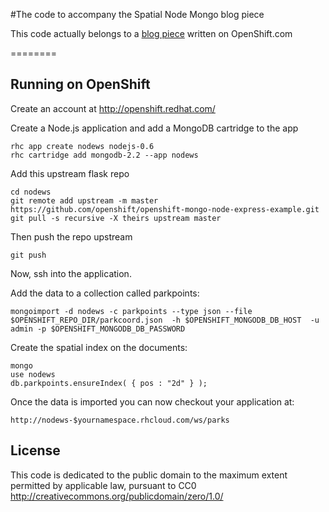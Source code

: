 #The code to accompany the Spatial Node Mongo blog piece

This code actually belongs to a [blog piece](https://openshift.redhat.com/community/blogs/using-nodejs-mongodb-express-for-your-spatial-web-service-and-its-free) written on OpenShift.com 

========

Running on OpenShift
----------------------------

Create an account at http://openshift.redhat.com/

Create a Node.js application and add a MongoDB cartridge to the app

    rhc app create nodews nodejs-0.6
    rhc cartridge add mongodb-2.2 --app nodews

Add this upstream flask repo


    cd nodews
    git remote add upstream -m master https://github.com/openshift/openshift-mongo-node-express-example.git
    git pull -s recursive -X theirs upstream master
    
Then push the repo upstream

    git push
    

Now, ssh into the application.

Add the data to a collection called parkpoints:

    mongoimport -d nodews -c parkpoints --type json --file $OPENSHIFT_REPO_DIR/parkcoord.json  -h $OPENSHIFT_MONGODB_DB_HOST  -u admin -p $OPENSHIFT_MONGODB_DB_PASSWORD

    
Create the spatial index on the documents:

    mongo
    use nodews
    db.parkpoints.ensureIndex( { pos : "2d" } );

Once the data is imported you can now checkout your application at:

    http://nodews-$yournamespace.rhcloud.com/ws/parks


License
-------

This code is dedicated to the public domain to the maximum extent
permitted by applicable law, pursuant to CC0
http://creativecommons.org/publicdomain/zero/1.0/
